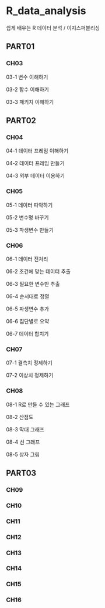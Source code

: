 # R_data_analysis
쉽게 배우는 R 데이터 분석 / 이지스퍼블리싱

## PART01

### CH03
03-1 변수 이해하기

03-2 함수 이해하기

03-3 패키지 이해하기

## PART02

### CH04
04-1 데이터 프레임 이해하기

04-2 데이터 프레임 만들기

04-3 외부 데이터 이용하기

### CH05
05-1 데이터 파악하기

05-2 변수명 바꾸기

05-3 파생변수 만들기

### CH06
06-1 데이터 전처리

06-2 조건에 맞는 데이터 추출

06-3 필요한 변수만 추출

06-4 순서대로 정렬

06-5 파생변수 추가

06-6 집단별로 요약

06-7 데이터 합치기

### CH07
07-1 결측치 정제하기

07-2 이상치 정제하기

### CH08
08-1 R로 만들 수 있는 그래프

08-2 산점도

08-3 막대 그래프

08-4 선 그래프

08-5 상자 그림

## PART03

### CH09

### CH10

### CH11

### CH12

### CH13

### CH14

### CH15

### CH16
